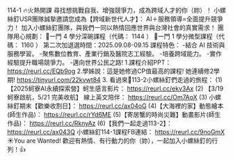 114-1 🔥火熱開課 
尋找想挑戰自我、增強競爭力，成為跨域人才的你（妳）！
小螺絲釘USR團隊誠摯邀請您成為【跨域新世代人才】：
AI＋服務領導=全面提升競爭力！
加入小螺絲釘團隊，與我們一同以熱情回應世界與台灣社會的真實需求！
團隊用心規劃：
🌹一門 4 學分深碗課程（代碼： 1144 ）
🌹一門 1 學分微型課程（代碼： 1160 ）
第二次加退選時間：2025.09.08-09.15
課程特色：
-結合 AI 技術與服務學習。
-聚焦數位教育、產業行銷及醫院志工經驗。
-培養跨域能力。
-實作經驗提升職場競爭力。
-邁向世界公民之路!
1.課程介紹PPT：https://reurl.cc/EQb9og
2.學姊說：這是她修過CP值最高的課程! 她連續修2學期!
https://tinyurl.com/22kvwt84
3. 看過來👀113-2小螺絲釘們走過的旅程：
(1) 【2025蚵寮AI永續探索營】蚵生感言影片：
https://reurl.cc/ekv3Ax
(2) 【3/19蚵寮啟航，5/21 完美收航】 線上英文陪伴：
https://reurl.cc/Om7AoX
(3) 小螺絲釘期末【歡樂收割日】：
https://reurl.cc/ax04oG
(4)【大海裡的家】動態繪本(師生作品)：
https://reurl.cc/rYd6ME
(5)【寄居蟹的時尚災難】動畫影片(師生作品)：
https://reurl.cc/RknyAz
(6)【我們一起走過113-2】：
https://reurl.cc/ax043Q
小螺絲釘114-1課程FB連結：
https://reurl.cc/9noGmX
☀️You are Wanted! 歡迎有熱情、有行動力的你（妳），一起加入小螺絲釘的行列！👍
